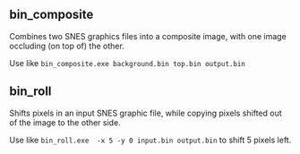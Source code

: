 ## bin_composite

Combines two SNES graphics files into a composite image, with one image occluding (on top of) the other.

Use like `bin_composite.exe background.bin top.bin output.bin`

## bin_roll

Shifts pixels in an input SNES graphic file, while copying pixels shifted out of the image to the other side.

Use like `bin_roll.exe  -x 5 -y 0 input.bin output.bin` to shift 5 pixels left.
